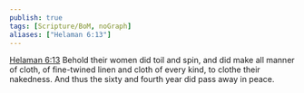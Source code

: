 ```yaml
---
publish: true
tags: [Scripture/BoM, noGraph]
aliases: ["Helaman 6:13"]
---
```

[Helaman 6:13](https://churchofjesuschrist.org/study/scriptures/bofm/hel/6?lang=eng&id=p13#p13) Behold their women did toil and spin, and did make all manner of cloth, of fine-twined linen and cloth of every kind, to clothe their nakedness. And thus the sixty and fourth year did pass away in peace.
